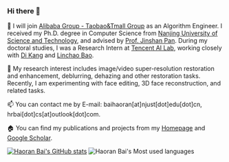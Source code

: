 ### Hi there 👋

🌱 I will join [Alibaba Group - Taobao&Tmall Group](https://ali-home.alibaba.com) as an Algorithm Engineer. I received my Ph.D. degree in Computer Science from [Nanjing University of Science and Technology](https://www.njust.edu.cn), and advised by [Prof. Jinshan Pan](https://jspan.github.io). During my doctoral studies, I was a Research Intern at [Tencent AI Lab](https://ai.tencent.com/ailab/zh/index), working closely with [Di Kang](https://scholar.google.com.hk/citations?user=2ztThPwAAAAJ&hl=zh-CN) and [Linchao Bao](https://linchaobao.github.io/).

🔭 My research interest includes image/video super-resolution restoration and enhancement, deblurring, dehazing and other restoration tasks. Recently, I am experimenting with face editing, 3D face reconstruction, and related tasks.

📫 You can contact me by E-mail: baihaoran[at]njust[dot]edu[dot]cn, hrbai[dot]cs[at]outlook[dot]com.

🏠 You can find my publications and projects from my [Homepage](https://csbhr.github.io/) and [Google Scholar](https://scholar.google.com/citations?user=SBYJ6YoAAAAJ).

[![Haoran Bai's GitHub stats](https://github-readme-stats.vercel.app/api?username=csbhr&show_icons=true&theme=light&hide_border=true)](https://github.com/anuraghazra/github-readme-stats)
![Haoran Bai's Most used languages](https://github-readme-stats.vercel.app/api/top-langs/?username=csbhr&layout=compact&hide_border=true&langs_count=10)




<!--
**csbhr/csbhr** is a ✨ _special_ ✨ repository because its `README.md` (this file) appears on your GitHub profile.

Here are some ideas to get you started:

- 🔭 I’m currently working on ...
- 🌱 I’m currently learning ...
- 👯 I’m looking to collaborate on ...
- 🤔 I’m looking for help with ...
- 💬 Ask me about ...
- 📫 How to reach me: ...
- 😄 Pronouns: ...
- ⚡ Fun fact: ...
-->
